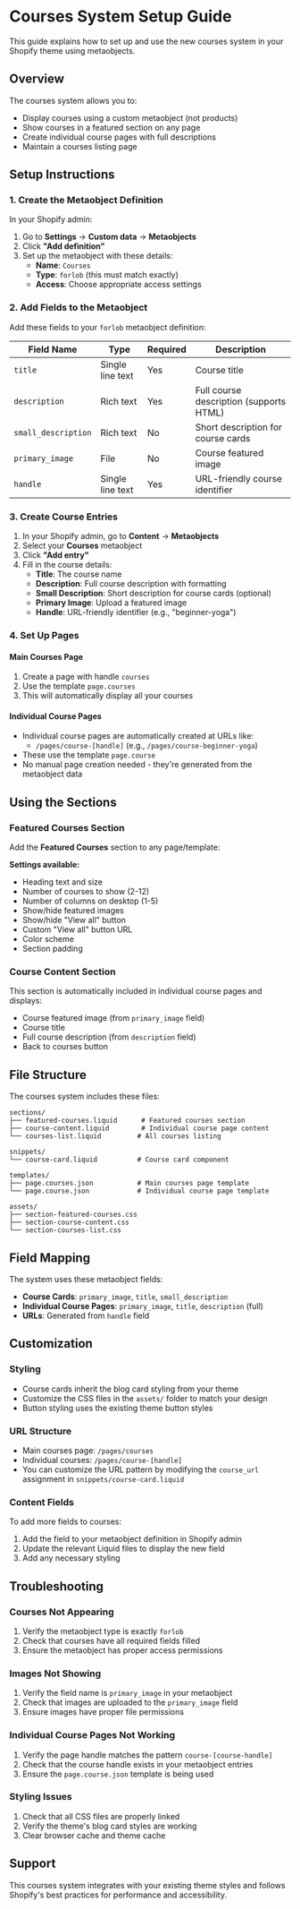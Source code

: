 # Courses System Setup Guide

This guide explains how to set up and use the new courses system in your Shopify theme using metaobjects.

## Overview

The courses system allows you to:
- Display courses using a custom metaobject (not products)
- Show courses in a featured section on any page
- Create individual course pages with full descriptions
- Maintain a courses listing page

## Setup Instructions

### 1. Create the Metaobject Definition

In your Shopify admin:

1. Go to **Settings** → **Custom data** → **Metaobjects**
2. Click **"Add definition"**
3. Set up the metaobject with these details:
   - **Name**: `Courses`
   - **Type**: `forlob` (this must match exactly)
   - **Access**: Choose appropriate access settings

### 2. Add Fields to the Metaobject

Add these fields to your `forlob` metaobject definition:

| Field Name | Type | Required | Description |
|------------|------|----------|-------------|
| `title` | Single line text | Yes | Course title |
| `description` | Rich text | Yes | Full course description (supports HTML) |
| `small_description` | Rich text | No | Short description for course cards |
| `primary_image` | File | No | Course featured image |
| `handle` | Single line text | Yes | URL-friendly course identifier |

### 3. Create Course Entries

1. In your Shopify admin, go to **Content** → **Metaobjects**
2. Select your **Courses** metaobject
3. Click **"Add entry"**
4. Fill in the course details:
   - **Title**: The course name
   - **Description**: Full course description with formatting
   - **Small Description**: Short description for course cards (optional)
   - **Primary Image**: Upload a featured image
   - **Handle**: URL-friendly identifier (e.g., "beginner-yoga")

### 4. Set Up Pages

#### Main Courses Page
1. Create a page with handle `courses`
2. Use the template `page.courses`
3. This will automatically display all your courses

#### Individual Course Pages
- Individual course pages are automatically created at URLs like:
  - `/pages/course-[handle]` (e.g., `/pages/course-beginner-yoga`)
- These use the template `page.course`
- No manual page creation needed - they're generated from the metaobject data

## Using the Sections

### Featured Courses Section

Add the **Featured Courses** section to any page/template:

**Settings available:**
- Heading text and size
- Number of courses to show (2-12)
- Number of columns on desktop (1-5)
- Show/hide featured images
- Show/hide "View all" button
- Custom "View all" button URL
- Color scheme
- Section padding

### Course Content Section

This section is automatically included in individual course pages and displays:
- Course featured image (from `primary_image` field)
- Course title
- Full course description (from `description` field)
- Back to courses button

## File Structure

The courses system includes these files:

```
sections/
├── featured-courses.liquid      # Featured courses section
├── course-content.liquid        # Individual course page content
└── courses-list.liquid         # All courses listing

snippets/
└── course-card.liquid          # Course card component

templates/
├── page.courses.json           # Main courses page template
└── page.course.json            # Individual course page template

assets/
├── section-featured-courses.css
├── section-course-content.css
└── section-courses-list.css
```

## Field Mapping

The system uses these metaobject fields:

- **Course Cards**: `primary_image`, `title`, `small_description`
- **Individual Course Pages**: `primary_image`, `title`, `description` (full)
- **URLs**: Generated from `handle` field

## Customization

### Styling
- Course cards inherit the blog card styling from your theme
- Customize the CSS files in the `assets/` folder to match your design
- Button styling uses the existing theme button styles

### URL Structure
- Main courses page: `/pages/courses`
- Individual courses: `/pages/course-[handle]`
- You can customize the URL pattern by modifying the `course_url` assignment in `snippets/course-card.liquid`

### Content Fields
To add more fields to courses:
1. Add the field to your metaobject definition in Shopify admin
2. Update the relevant Liquid files to display the new field
3. Add any necessary styling

## Troubleshooting

### Courses Not Appearing
1. Verify the metaobject type is exactly `forlob`
2. Check that courses have all required fields filled
3. Ensure the metaobject has proper access permissions

### Images Not Showing
1. Verify the field name is `primary_image` in your metaobject
2. Check that images are uploaded to the `primary_image` field
3. Ensure images have proper file permissions

### Individual Course Pages Not Working
1. Verify the page handle matches the pattern `course-[course-handle]`
2. Check that the course handle exists in your metaobject entries
3. Ensure the `page.course.json` template is being used

### Styling Issues
1. Check that all CSS files are properly linked
2. Verify the theme's blog card styles are working
3. Clear browser cache and theme cache

## Support

This courses system integrates with your existing theme styles and follows Shopify's best practices for performance and accessibility. 